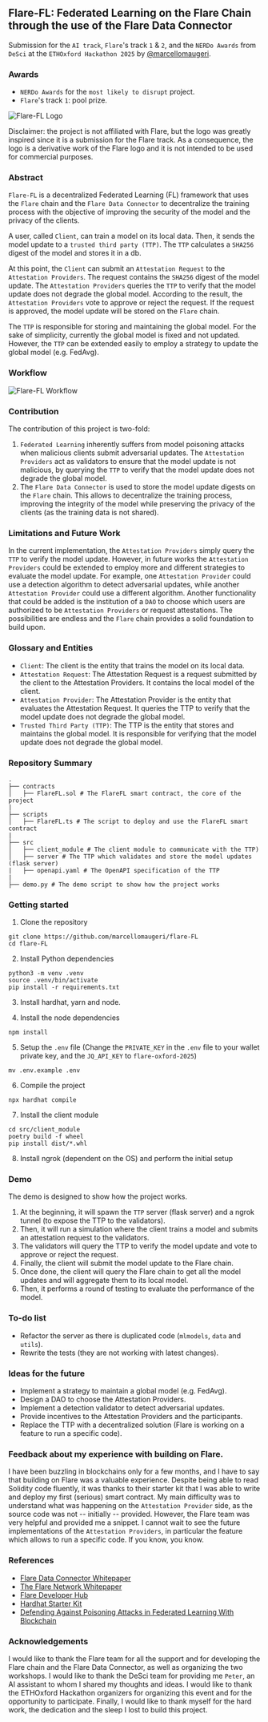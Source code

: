 ## Flare-FL: Federated Learning on the Flare Chain through the use of the Flare Data Connector
Submission for the `AI track`, `Flare`'s track `1` & `2`, and the `NERDo Awards` from `DeSci` at the `ETHOxford Hackathon 2025` by [@marcellomaugeri](https://github.com/marcellomaugeri).

### Awards 
- `NERDo Awards` for the `most likely to disrupt` project.
- `Flare`'s track `1`: pool prize.

![Flare-FL Logo](./img/Flare-FL.jpg)

Disclaimer: the project is not affiliated with Flare, but the logo was greatly inspired since it is a submission for the Flare track. As a consequence, the logo is a derivative work of the Flare logo and it is not intended to be used for commercial purposes.

### Abstract
`Flare-FL` is a decentralized Federated Learning (FL) framework that uses the `Flare` chain and the `Flare Data Connector` to decentralize the training process with the objective of improving the security of the model and the privacy of the clients.

A user, called `Client`, can train a model on its local data. Then, it sends the model update to a `trusted third party (TTP)`. The `TTP` calculates a `SHA256` digest of the model and stores it in a db.

At this point, the `Client` can submit an `Attestation Request` to the `Attestation Providers`. The request contains the `SHA256` digest of the model update. The `Attestation Providers` queries the `TTP` to verify that the model update does not degrade the global model. According to the result, the `Attestation Providers` vote to approve or reject the request.
If the request is approved, the model update will be stored on the `Flare` chain.

The `TTP` is responsible for storing and maintaining the global model. For the sake of simplicity, currently the global model is fixed and not updated. However, the `TTP` can be extended easily to employ a strategy to update the global model (e.g. FedAvg).

### Workflow
![Flare-FL Workflow](./img/Workflow.png)

### Contribution

The contribution of this project is two-fold:
1. `Federated Learning` inherently suffers from model poisoning attacks when malicious clients submit adversarial updates. The `Attestation Providers` act as validators to ensure that the model update is not malicious, by querying the `TTP` to verify that the model update does not degrade the global model.
2. The `Flare Data Connector` is used to store the model update digests on the `Flare` chain. This allows to decentralize the training process, improving the integrity of the model while preserving the privacy of the clients (as the training data is not shared).

### Limitations and Future Work
In the current implementation, the `Attestation Providers` simply query the `TTP` to verify the model update. However, in future works the `Attestation Providers` could be extended to employ more and different strategies to evaluate the model update.
For example, one `Attestation Provider` could use a detection algorithm to detect adversarial updates, while another `Attestation Provider` could use a different algorithm.
Another functionality that could be added is the institution of a `DAO` to choose which users are authorized to be `Attestation Providers` or request attestations.
The possibilities are endless and the `Flare` chain provides a solid foundation to build upon.


### Glossary and Entities
- `Client`: The client is the entity that trains the model on its local data.
- `Attestation Request`: The Attestation Request is a request submitted by the client to the Attestation Providers. It contains the local model of the client.
- `Attestation Provider`: The Attestation Provider is the entity that evaluates the Attestation Request. It queries the TTP to verify that the model update does not degrade the global model.
- `Trusted Third Party (TTP)`: The TTP is the entity that stores and maintains the global model. It is responsible for verifying that the model update does not degrade the global model.

### Repository Summary

```
.
├── contracts
│   ├── FlareFL.sol # The FlareFL smart contract, the core of the project
|
├── scripts
│   ├── FlareFL.ts # The script to deploy and use the FlareFL smart contract
|
├── src
│   ├── client_module # The client module to communicate with the TTP)
│   ├── server # The TTP which validates and store the model updates (flask server)
|   ├── openapi.yaml # The OpenAPI specification of the TTP
|
├── demo.py # The demo script to show how the project works
```

### Getting started

1. Clone the repository
```console
git clone https://github.com/marcellomaugeri/flare-FL
cd flare-FL
```

2. Install Python dependencies
```console
python3 -m venv .venv
source .venv/bin/activate
pip install -r requirements.txt
```

3. Install hardhat, yarn and node.

4. Install the node dependencies
```console
npm install
```

5. Setup the `.env` file (Change the `PRIVATE_KEY` in the `.env` file to your wallet private key, and the `JQ_API_KEY` to `flare-oxford-2025`)
```console
mv .env.example .env
```

6. Compile the project
```console
npx hardhat compile
```

7. Install the client module
```console
cd src/client_module
poetry build -f wheel
pip install dist/*.whl
```

8. Install ngrok (dependent on the OS) and perform the initial setup

### Demo
The demo is designed to show how the project works.
1. At the beginning, it will spawn the `TTP` server (flask server) and a ngrok tunnel (to expose the TTP to the validators).
2. Then, it will run a simulation where the client trains a model and submits an attestation request to the validators.
3. The validators will query the TTP to verify the model update and vote to approve or reject the request.
4. Finally, the client will submit the model update to the Flare chain.
5. Once done, the client will query the Flare chain to get all the model updates and will aggregate them to its local model.
6. Then, it performs a round of testing to evaluate the performance of the model.

### To-do list
- Refactor the server as there is duplicated code (`mlmodels`, `data` and `utils`).
- Rewrite the tests (they are not working with latest changes).

### Ideas for the future
- Implement a strategy to maintain a global model (e.g. FedAvg).
- Design a DAO to choose the Attestation Providers.
- Implement a detection validator to detect adversarial updates.
- Provide incentives to the Attestation Providers and the participants.
- Replace the TTP with a decentralized solution (Flare is working on a feature to run a specific code).

### Feedback about my experience with building on Flare.
I have been buzzling in blockchains only for a few months, and I have to say that building on Flare was a valuable experience. Despite being able to read Solidity code fluently, it was thanks to their starter kit that I was able to write and deploy my first (serious) smart contract.
My main difficulty was to understand what was happening on the `Attestation Provider` side, as the source code was not -- initially -- provided. However, the Flare team was very helpful and provided me a snippet. I cannot wait to see the future implementations of the `Attestation Providers`, in particular the feature which allows to run a specific code. If you know, you know.

### References
- [Flare Data Connector Whitepaper](https://flare.network/wp-content/uploads/FDC_WP_14012025.pdf)
- [The Flare Network Whitepaper](https://flare.network/wp-content/uploads/Flare-White-Paper-v2.pdf)
- [Flare Developer Hub](https://dev.flare.network/)
- [Hardhat Starter Kit](https://github.com/flare-foundation/flare-hardhat-starter)
- [Defending Against Poisoning Attacks in Federated Learning With Blockchain](https://doi.org/10.1109/TAI.2024.3376651)

### Acknowledgements
I would like to thank the Flare team for all the support and for developing the Flare chain and the Flare Data Connector, as well as organizing the two workshops. I would like to thank the DeSci team for providing me `Peter`, an AI assistant to whom I shared my thoughts and ideas. I would like to thank the ETHOxford Hackathon organizers for organizing this event and for the opportunity to participate. Finally, I would like to thank myself for the hard work, the dedication and the sleep I lost to build this project.